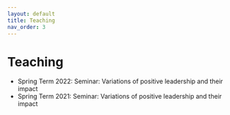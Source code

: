 ```yaml
---
layout: default
title: Teaching
nav_order: 3
---
```


# Teaching
  
- Spring Term 2022: Seminar: Variations of positive leadership and their impact
- Spring Term 2021: Seminar: Variations of positive leadership and their impact